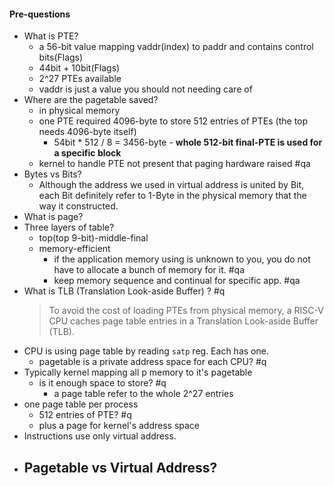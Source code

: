 #### Pre-questions

- What is PTE?
	- a 56-bit value mapping vaddr(index) to paddr and contains control bits(Flags)
	- 44bit + 10bit(Flags)
	- 2^27 PTEs available
	- vaddr is just a value you should not needing care of
- Where are the pagetable saved?
	- in physical memory
	- one PTE required 4096-byte to store 512 entries of PTEs (the top needs 4096-byte itself)
		- 54bit * 512 / 8 = 3456-byte - **whole 512-bit final-PTE is used for a specific block**
	- kernel to handle PTE not present that paging hardware raised #qa
- Bytes vs Bits?
	- Although the address we used in virtual address is united by Bit, each Bit definitely refer to 1-Byte in the physical memory that the way it constructed.
- What is page?
- Three layers of table?
	- top(top 9-bit)-middle-final
	- memory-efficient
		- if the application memory using is unknown to you, you do not have to allocate a bunch of memory for it. #qa
		- keep memory sequence and continual for specific app. #qa
- What is TLB (Translation Look-aside Buffer) ? #q
	> To avoid the cost of loading PTEs from physical memory, a RISC-V CPU caches page table entries in a Translation Look-aside Buffer (TLB).
- CPU is using page table by reading `satp` reg. Each has one.
	- pagetable is a private address space for each CPU? #q
- Typically kernel mapping all p memory to it's pagetable
	- is it enough space to store? #q
		- a page table refer to the whole 2^27 entries
- one page table per process
	- 512 entries of PTE? #q
	- plus a page for kernel's address space
- Instructions use only virtual address.
- Pagetable vs Virtual Address?
	- 
